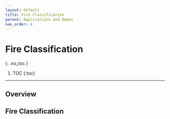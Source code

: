 ```yaml
---
layout: default
title: Fire Classification
parent: Applications and Demos
nav_order: 4
---
```


# Fire Classification
{: .no_toc }

1. TOC
{:toc}
---

## **Overview**

## **Fire Classification**

